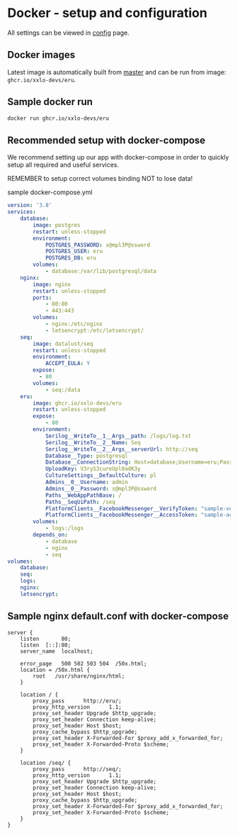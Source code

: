 ﻿# Docker - setup and configuration

All settings can be viewed in [config](/config) page.

## Docker images

Latest image is automatically built from [master](https://github.com/xxlo-devs/eru/tree/master) and can be run from image: `ghcr.io/xxlo-devs/eru`.

## Sample docker run

```sh
docker run ghcr.io/xxlo-devs/eru
```

## Recommended setup with docker-compose

We recommend setting up our app with docker-compose in order to quickly setup all required and useful services.

REMEMBER to setup correct volumes binding NOT to lose data!

sample docker-compose.yml

```yml
version: '3.8'
services: 
    database:
        image: postgres
        restart: unless-stopped
        environment: 
            POSTGRES_PASSWORD: s@mpl3P@ssword
            POSTGRES_USER: eru
            POSTGRES_DB: eru
        volumes: 
            - database:/var/lib/postgresql/data
    nginx:
        image: nginx
        restart: unless-stopped
        ports:
            - 80:80
            - 443:443
        volumes: 
            - nginx:/etc/nginx
            - letsencrypt:/etc/letsencrypt/
    seq:
        image: datalust/seq
        restart: unless-stopped
        environment: 
            ACCEPT_EULA: Y
        expose:
          - 80
        volumes: 
            - seq:/data
    eru:
        image: ghcr.io/xxlo-devs/eru
        restart: unless-stopped
        expose: 
            - 80
        environment: 
            Serilog__WriteTo__1__Args__path: /logs/log.txt
            Serilog__WriteTo__2__Name: Seq
            Serilog__WriteTo__2__Args__serverUrl: http://seq
            Database__Type: postgresql
            Database__ConnectionString: Host=database;Username=eru;Password=s@mpl3P@ssword;Database=eru
            UploadKey: V3ryS3cureUpl0adK3y
            CultureSettings__DefaultCulture: pl
            Admins__0__Username: admin
            Admins__0__Password: s@mpl3P@ssword
            Paths__WebAppPathBase: /
            Paths__SeqUiPath: /seq
            PlatformClients__FacebookMessenger__VerifyToken: "sample-verify-token"
            PlatformClients__FacebookMessenger__AccessToken: "sample-access-token"
        volumes: 
            - logs:/logs
        depends_on:
            - database
            - nginx 
            - seq
volumes: 
    database: 
    seq: 
    logs: 
    nginx: 
    letsencrypt: 
```

## Sample nginx default.conf with docker-compose

```
server {
    listen       80;
    listen  [::]:80;
    server_name  localhost;

    error_page   500 502 503 504  /50x.html;
    location = /50x.html {
        root   /usr/share/nginx/html;
    }

    location / {
        proxy_pass      http://eru/;
        proxy_http_version      1.1;
        proxy_set_header Upgrade $http_upgrade;
        proxy_set_header Connection keep-alive;
        proxy_set_header Host $host;
        proxy_cache_bypass $http_upgrade;
        proxy_set_header X-Forwarded-For $proxy_add_x_forwarded_for;
        proxy_set_header X-Forwarded-Proto $scheme;
    }

    location /seq/ {
        proxy_pass      http://seq/;
        proxy_http_version      1.1;
        proxy_set_header Upgrade $http_upgrade;
        proxy_set_header Connection keep-alive;
        proxy_set_header Host $host;
        proxy_cache_bypass $http_upgrade;
        proxy_set_header X-Forwarded-For $proxy_add_x_forwarded_for;
        proxy_set_header X-Forwarded-Proto $scheme;
    }
}
```